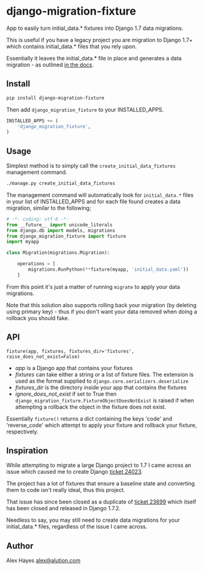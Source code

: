 # django-migration-fixture

App to easily turn initial_data.* fixtures into Django 1.7 data migrations.

This is useful if you have a legacy project you are migration to Django 1.7+ which contains initial_data.* files that you rely upon.

Essentially it leaves the initial_data.* file in place and generates a data migration - as outlined [in the docs](http://django.readthedocs.org/en/1.7.x/topics/migrations.html#data-migrations).

## Install

```bash
pip install django-migration-fixture
```

Then add `django_migration_fixture` to your INSTALLED_APPS.

```python
INSTALLED_APPS += (
	'django_migration_fixture',
)
```

## Usage

Simplest method is to simply call the `create_initial_data_fixtures` management command.

```bash
./manage.py create_initial_data_fixtures
```

The management command will automatically look for `initial_data.*` files in your list of INSTALLED_APPS and for each file found creates a data migration, similar to the following; 

```python
# -*- coding: utf-8 -*-
from __future__ import unicode_literals
from django.db import models, migrations
from django_migration_fixture import fixture
import myapp

class Migration(migrations.Migration):

	operations = [
		migrations.RunPython(**fixture(myapp, 'initial_data.yaml'))
	]
```

From this point it's just a matter of running `migrate` to apply your data migrations.

Note that this solution also supports rolling back your migration (by deleting using primary key) - thus if you don't want your data removed when doing a rollback you should fake.  

## API

`fixture(app, fixtures, fixtures_dir='fixtures', raise_does_not_exist=False)`

- *app* is a Django app that contains your fixtures
- *fixtures* can take either a string or a list of fixture files. The extension is used as the format supplied to `django.core.serializers.deserialize`
- *fixtures_dir* is the directory inside your app that contains the fixtures
- *ignore_does_not_exist* if set to True then `django_migration_fixture.FixtureObjectDoesNotExist` is raised if when attempting a rollback the object in the fixture does not exist.

Essentially `fixture()` returns a dict containing the keys 'code' and 'reverse_code' which attempt to apply your fixture and rollback your fixture, respectively.

## Inspiration

While attempting to migrate a large Django project to 1.7 I came across an issue which caused me to create Django [ticket 24023](https://code.djangoproject.com/ticket/24023#ticket). 

The project has a lot of fixtures that ensure a baseline state and converting them to code isn't really ideal, thus this project.

That issue has since been closed as a duplicate of [ticket 23699](https://code.djangoproject.com/ticket/23699) which itself has been closed and released in Django 1.7.2.

Needless to say, you may still need to create data migrations for your initial_data.* files, regardless of the issue I came across.

## Author

Alex Hayes <alex@alution.com>